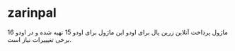 # zarinpal
ماژول پرداخت آنلاین زرین پال برای اودو
این ماژول برای اودو 15 تهیه شده و در اودو 16 برخی تغیییرات نیاز است.

